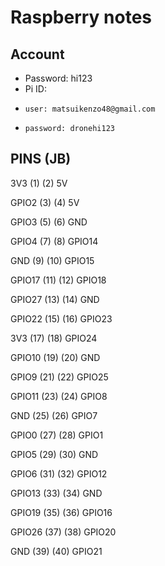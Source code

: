 # Raspberry notes

## Account

- Password: hi123
- Pi ID: 
-     user: matsuikenzo48@gmail.com
-     password: dronehi123

## PINS (JB)
   3V3  (1) (2)  5V   
   
 GPIO2  (3) (4)  5V    
 
 GPIO3  (5) (6)  GND   
 
 GPIO4  (7) (8)  GPIO14
 
   GND  (9) (10) GPIO15

GPIO17 (11) (12) GPIO18

GPIO27 (13) (14) GND   

GPIO22 (15) (16) GPIO23

   3V3 (17) (18) GPIO24

GPIO10 (19) (20) GND   

 GPIO9 (21) (22) GPIO25


GPIO11 (23) (24) GPIO8 

   GND (25) (26) GPIO7 

 GPIO0 (27) (28) GPIO1 

 GPIO5 (29) (30) GND   
 
 GPIO6 (31) (32) GPIO12

GPIO13 (33) (34) GND   

GPIO19 (35) (36) GPIO16

GPIO26 (37) (38) GPIO20

   GND (39) (40) GPIO21

